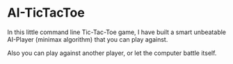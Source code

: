 # AI-TicTacToe

In this little command line Tic-Tac-Toe game, I have built a smart unbeatable AI-Player (minimax algorithm) that you can play against.

Also you can play against another player, or let the computer battle itself.
